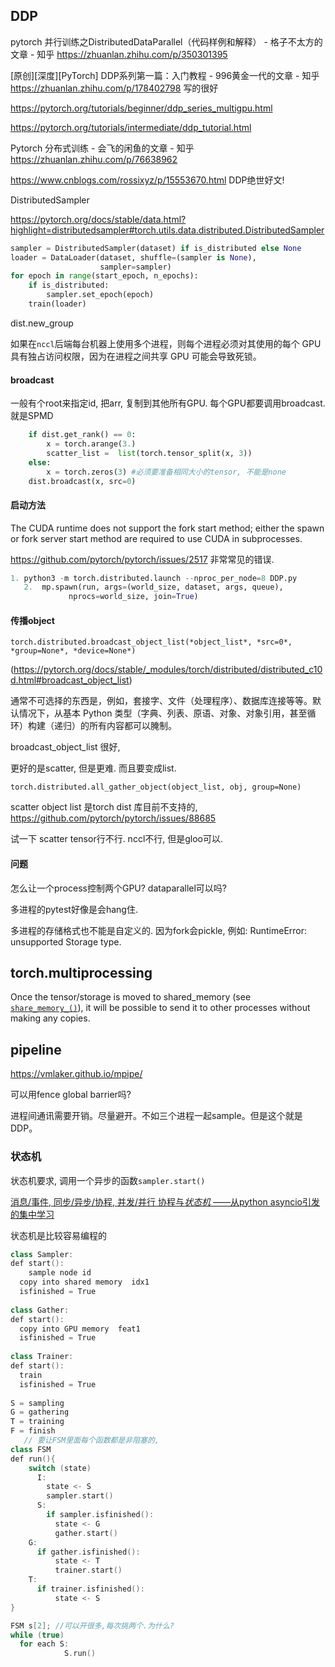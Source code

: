 ## DDP

pytorch 并行训练之DistributedDataParallel（代码样例和解释） - 格子不太方的文章 - 知乎 https://zhuanlan.zhihu.com/p/350301395

[原创][深度][PyTorch] DDP系列第一篇：入门教程 - 996黄金一代的文章 - 知乎 https://zhuanlan.zhihu.com/p/178402798 写的很好

https://pytorch.org/tutorials/beginner/ddp_series_multigpu.html

https://pytorch.org/tutorials/intermediate/ddp_tutorial.html

Pytorch 分布式训练 - 会飞的闲鱼的文章 - 知乎 https://zhuanlan.zhihu.com/p/76638962

https://www.cnblogs.com/rossixyz/p/15553670.html DDP绝世好文!

DistributedSampler

https://pytorch.org/docs/stable/data.html?highlight=distributedsampler#torch.utils.data.distributed.DistributedSampler

```python
sampler = DistributedSampler(dataset) if is_distributed else None
loader = DataLoader(dataset, shuffle=(sampler is None),
                    sampler=sampler)
for epoch in range(start_epoch, n_epochs):
    if is_distributed:
        sampler.set_epoch(epoch)
    train(loader)
```

dist.new_group

如果在`nccl`后端每台机器上使用多个进程，则每个进程必须对其使用的每个 GPU 具有独占访问权限，因为在进程之间共享 GPU 可能会导致死锁。

#### broadcast

一般有个root来指定id, 把arr, 复制到其他所有GPU. 每个GPU都要调用broadcast.就是SPMD

```python
    if dist.get_rank() == 0:
        x = torch.arange(3.) 
        scatter_list =  list(torch.tensor_split(x, 3))
    else:
        x = torch.zeros(3) #必须要准备相同大小的tensor, 不能是none
    dist.broadcast(x, src=0)
```



#### 启动方法

The CUDA runtime does not support the fork start method; either the spawn or fork server start method are required to use CUDA in subprocesses. 

https://github.com/pytorch/pytorch/issues/2517 非常常见的错误. 

```python
1. python3 -m torch.distributed.launch --nproc_per_node=8 DDP.py
   2.  mp.spawn(run, args=(world_size, dataset, args, queue),
             nprocs=world_size, join=True)
```

#### 传播object

`torch.distributed.broadcast_object_list(*object_list*, *src=0*, *group=None*, *device=None*)`

(https://pytorch.org/docs/stable/_modules/torch/distributed/distributed_c10d.html#broadcast_object_list)

通常不可选择的东西是，例如，套接字、文件（处理程序）、数据库连接等等。默认情况下，从基本 Python 类型（字典、列表、原语、对象、对象引用，甚至循环）构建（递归）的所有内容都可以腌制。

broadcast_object_list 很好, 

更好的是scatter, 但是更难. 而且要变成list. 

```
torch.distributed.all_gather_object(object_list, obj, group=None)
```

scatter object list 是torch dist 库目前不支持的,  https://github.com/pytorch/pytorch/issues/88685 

试一下 scatter tensor行不行.  nccl不行, 但是gloo可以. 

#### 问题

怎么让一个process控制两个GPU? dataparallel可以吗? 

多进程的pytest好像是会hang住. 



多进程的存储格式也不能是自定义的. 因为fork会pickle, 例如: RuntimeError: unsupported Storage type.



## torch.multiprocessing

Once the tensor/storage is moved to shared_memory (see [`share_memory_()`](https://pytorch.org/docs/stable/generated/torch.Tensor.share_memory_.html#torch.Tensor.share_memory_)), it will be possible to send it to other processes without making any copies.







## pipeline

https://vmlaker.github.io/mpipe/



可以用fence  global barrier吗?

进程间通讯需要开销。尽量避开。不如三个进程一起sample。但是这个就是DDP。

### 状态机

状态机要求, 调用一个异步的函数`sampler.start()` 

[消息/事件, 同步/异步/协程, 并发/并行 协程与*状态机* ——从python asyncio引发的集中学习](https://zhuanlan.zhihu.com/p/31503184)

状态机是比较容易编程的

```cpp
class Sampler:
def start():
	sample node id
  copy into shared memory  idx1
  isfinished = True
    
class Gather:
def start():
  copy into GPU memory  feat1
  isfinished = True
    
class Trainer:
def start():
  train
  isfinished = True
    
S = sampling
G = gathering
T = training
F = finish
   // 要让FSM里面每个函数都是非阻塞的,
class FSM
def run(){
    switch (state)
      I:
        state <- S
        sampler.start()
      S:
        if sampler.isfinished():
          state <- G
          gather.start()
    G:
      if gather.isfinished():
          state <- T
          trainer.start()
    T:
      if trainer.isfinished():
          state <- S
}

FSM s[2]; //可以开很多,每次挑两个.为什么? 
while (true)
  for each S:
			S.run()

```

